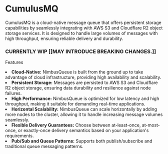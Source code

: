 <h1>CumulusMQ</h1>

CumulusMQ is a cloud-native message queue that offers persistent storage capabilities by seamlessly integrating with AWS S3 and Cloudflare R2 object storage services. It is designed to handle large volumes of messages with high throughput, ensuring reliable delivery and durability.

<h3>CURRENTLY WIP [[MAY INTRODUCE BREAKING CHANGES.]]</h3>

Features

<li> <b>Cloud-Native:</b> NimbusQueue is built from the ground up to take advantage of cloud infrastructure, providing high availability and scalability.</li>
<li> <b>Persistent Storage:</b> Messages are persisted to AWS S3 and Cloudflare R2 object storage, ensuring data durability and resilience against node failures.</li>
<li> <b>High Performance:</b> NimbusQueue is optimized for low latency and high throughput, making it suitable for demanding real-time applications.</li>
<li> <b>Horizontal Scalability:</b> NimbusQueue can scale horizontally by adding more nodes to the cluster, allowing it to handle increasing message volumes seamlessly.</li>
<li> <b>Flexible Delivery Guarantees:</b> Choose between at-least-once, at-most-once, or exactly-once delivery semantics based on your application's requirements. </li>
<li> <b>Pub/Sub and Queue Patterns:</b> Supports both publish/subscribe and traditional queue messaging patterns. </li>
